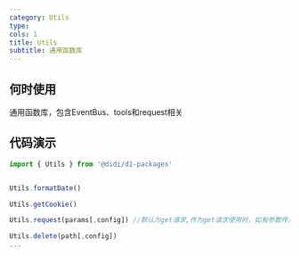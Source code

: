 ```yaml
---
category: Utils
type: 
cols: 1
title: Utils
subtitle: 通用函数库
---
```


## 何时使用

通用函数库，包含EventBus、tools和request相关
## 代码演示
```typescript
import { Utils } from '@didi/d1-packages'


Utils.formatDate()

Utils.getCookie()

Utils.request(params[,config]) //默认为get请求,作为get请求使用时，如有参数传递，可自行拼接到url后，也可在config中传递 

Utils.delete(path[,config])
...
```



